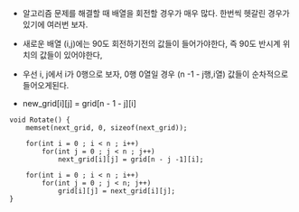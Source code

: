 
- 알고리즘 문제를 해결할 때 배열을 회전할 경우가 매우 많다. 한번씩 헷갈린 경우가 있기에 여러번 보자.

- 새로운 배열 (i,j)에는 90도 회전하기전의 값들이 들어가야한다, 즉 90도 반시계 위치의 값들이 있어야한다, 

- 우선 i, j에서 i가 0행으로 보자, 0행 0열일 경우 (n -1 - j행,i열) 값들이 순차적으로 들어오게된다.

-  new_grid[i][j] = grid[n - 1 - j][i]

````
void Rotate() {
    memset(next_grid, 0, sizeof(next_grid));

    for(int i = 0 ; i < n ; i++) 
        for(int j = 0 ; j < n ; j++)
            next_grid[i][j] = grid[n - j -1][i];
    
    for(int i = 0 ; i < n ; i++)
        for(int j = 0 ; j < n; j++)
            grid[i][j] = next_grid[i][j];
}
````